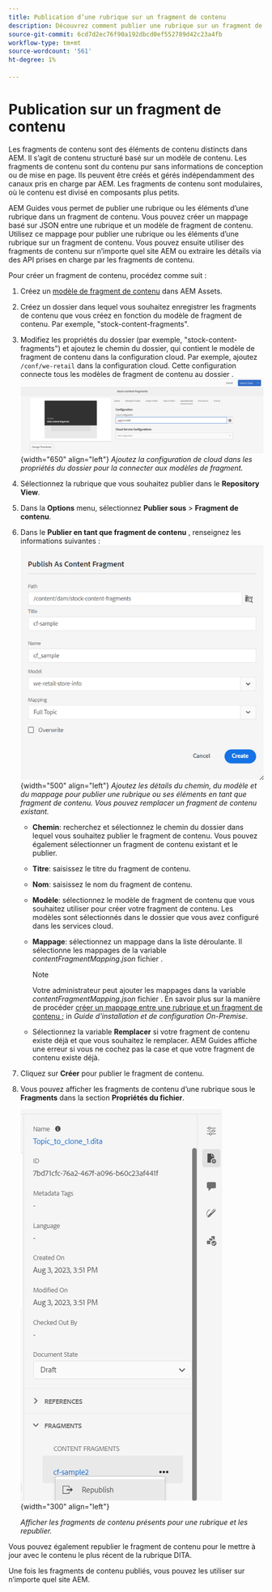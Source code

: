 ```yaml
---
title: Publication d’une rubrique sur un fragment de contenu
description: Découvrez comment publier une rubrique sur un fragment de contenu.
source-git-commit: 6cd7d2ec76f90a192dbcd0ef552789d42c23a4fb
workflow-type: tm+mt
source-wordcount: '561'
ht-degree: 1%

---
```



# Publication sur un fragment de contenu

Les fragments de contenu sont des éléments de contenu distincts dans AEM. Il s’agit de contenu structuré basé sur un modèle de contenu. Les fragments de contenu sont du contenu pur sans informations de conception ou de mise en page. Ils peuvent être créés et gérés indépendamment des canaux pris en charge par AEM. Les fragments de contenu sont modulaires, où le contenu est divisé en composants plus petits.

AEM Guides vous permet de publier une rubrique ou les éléments d’une rubrique dans un fragment de contenu. Vous pouvez créer un mappage basé sur JSON entre une rubrique et un modèle de fragment de contenu. Utilisez ce mappage pour publier une rubrique ou les éléments d’une rubrique sur un fragment de contenu. Vous pouvez ensuite utiliser des fragments de contenu sur n’importe quel site AEM ou extraire les détails via des API prises en charge par les fragments de contenu.


Pour créer un fragment de contenu, procédez comme suit :

1. Créez un [modèle de fragment de contenu](https://experienceleague.adobe.com/docs/experience-manager-65/assets/content-fragments/content-fragments-models.html?lang=fr) dans AEM Assets.
1. Créez un dossier dans lequel vous souhaitez enregistrer les fragments de contenu que vous créez en fonction du modèle de fragment de contenu. Par exemple, &quot;stock-content-fragments&quot;.
1. Modifiez les propriétés du dossier (par exemple, &quot;stock-content-fragments&quot;) et ajoutez le chemin du dossier, qui contient le modèle de fragment de contenu dans la configuration cloud.
Par exemple, ajoutez `/conf/we-retail` dans la configuration cloud. Cette configuration connecte tous les modèles de fragment de contenu au dossier .\
   ![ajout des détails de configuration du cloud dans les propriétés du dossier](images/fragment-folder-cloud-configuration.png){width="650" align="left"}
   *Ajoutez la configuration de cloud dans les propriétés du dossier pour la connecter aux modèles de fragment.*
1. Sélectionnez la rubrique que vous souhaitez publier dans le **Repository View**.
1. Dans la **Options** menu, sélectionnez **Publier sous** > **Fragment de contenu**.
1. Dans le **Publier en tant que fragment de contenu** , renseignez les informations suivantes :
   ![Ajoutez le modèle de fragment et les détails de mappage dans la boîte de dialogue Publier en tant que fragment de contenu .](images/content-fragment-publish.png){width="500" align="left"}
   *Ajoutez les détails du chemin, du modèle et du mappage pour publier une rubrique ou ses éléments en tant que fragment de contenu. Vous pouvez remplacer un fragment de contenu existant.*

   * **Chemin**: recherchez et sélectionnez le chemin du dossier dans lequel vous souhaitez publier le fragment de contenu. Vous pouvez également sélectionner un fragment de contenu existant et le publier.
   * **Titre**: saisissez le titre du fragment de contenu.
   * **Nom**: saisissez le nom du fragment de contenu.
   * **Modèle**: sélectionnez le modèle de fragment de contenu que vous souhaitez utiliser pour créer votre fragment de contenu. Les modèles sont sélectionnés dans le dossier que vous avez configuré dans les services cloud.
   * **Mappage**: sélectionnez un mappage dans la liste déroulante. Il sélectionne les mappages de la variable *contentFragmentMapping.json* fichier .

     >[!NOTE]
     >
     >Votre administrateur peut ajouter les mappages dans la variable *contentFragmentMapping.json* fichier .  En savoir plus sur la manière de procéder [créer un mappage entre une rubrique et un fragment de contenu ;](../install-guide/conf-content-fragment-mapping.md) in *Guide d&#39;installation et de configuration On-Premise*.


   * Sélectionnez la variable **Remplacer** si votre fragment de contenu existe déjà et que vous souhaitez le remplacer. AEM Guides affiche une erreur si vous ne cochez pas la case et que votre fragment de contenu existe déjà.
1. Cliquez sur **Créer** pour publier le fragment de contenu.
1. Vous pouvez afficher les fragments de contenu d’une rubrique sous le **Fragments** dans la section **Propriétés du fichier**.

   ![Affichage des fragments de contenu pour une rubrique](images/topic-content-fragments.png){width="300" align="left"}

   *Afficher les fragments de contenu présents pour une rubrique et les republier.*

Vous pouvez également republier le fragment de contenu pour le mettre à jour avec le contenu le plus récent de la rubrique DITA.



Une fois les fragments de contenu publiés, vous pouvez les utiliser sur n’importe quel site AEM.

